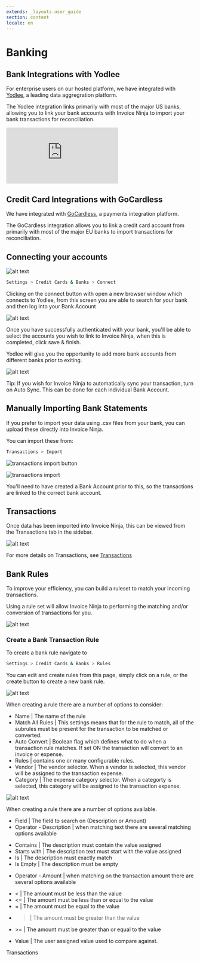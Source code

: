 ```yaml
---
extends: _layouts.user_guide
section: content
locale: en
---
```


# Banking

## Bank Integrations with Yodlee

For enterprise users on our hosted platform, we have integrated with [Yodlee](https://www.yodlee.com), a leading data aggregration platform.

The Yodlee integration links primarily with most of the major US banks, allowing you to link your bank accounts with Invoice Ninja to import your bank transactions for reconciliation.

<div class="video_container">
<iframe class="video" src="https://www.youtube.com/embed/_sIfIr7QUHA" title="YouTube video player" frameborder="0" allow="accelerometer; autoplay; clipboard-write; encrypted-media; gyroscope; picture-in-picture" allowfullscreen></iframe>
</div>

## Credit Card Integrations with GoCardless

We have integrated with [GoCardless](https://gocardless.com), a payments integration platform.

The GoCardless integration allows you to link a credit card account from primarily with most of the major EU banks to import transactions for reconciliation.

## Connecting your accounts

![alt text](/assets/images/banking/bank_connect.png "Bank accounts list")

```bash
Settings > Credit Cards & Banks > Connect
```

Clicking on the connect button with open a new browser window which connects to Yodlee, from this screen you are able to search for your bank and then log into your Bank Account

![alt text](/assets/images/banking/bank_yodlee_connect.png "Find your bank and login")

Once you have successfully authenticated with your bank, you'll be able to select the accounts you wish to link to Invoice Ninja, when this is completed, click save & finish.

Yodlee will give you the opportunity to add more bank accounts from different banks prior to exiting.

![alt text](/assets/images/banking/auto_sync.png "Auto Sync")

<x-info>
Tip: If you wish for Invoice Ninja to automatically sync your transaction, turn on Auto Sync. This can be done for each individual Bank Account.
</x-info>

## Manually Importing Bank Statements

If you prefer to import your data using .csv files from your bank, you can upload these directly into Invoice Ninja.

You can import these from:

```bash
Transactions > Import
```

![transactions import button](/assets/images/transactions/transactions_import_arrow.png)

![transactions import](/assets/images/transactions/transactions_import.png)

You'll need to have created a Bank Account prior to this, so the transactions are linked to the correct bank account.

## Transactions

Once data has been imported into Invoice Ninja, this can be viewed from the Transactions tab in the sidebar.

![alt text](/assets/images/banking/bank_transactions.png "Transactions")

For more details on Transactions, see [Transactions](/en/transactions)

## Bank Rules

To improve your efficiency, you can build a ruleset to match your incoming transactions.

Using a rule set will allow Invoice Ninja to performing the matching and/or conversion of transactions for you.

![alt text](/assets/images/banking/bank_rule_list.png "Bank rule lists")

### Create a Bank Transaction Rule

To create a bank rule navigate to

```bash
Settings > Credit Cards & Banks > Rules
```

You can edit and create rules from this page, simply click on a rule, or the create button to create a new bank rule.

![alt text](/assets/images/banking/create_rule.png "Create bank rule")

When creating a rule there are a number of options to consider:

- Name | The name of the rule
- Match All Rules | This settings means that for the rule to match, all of the subrules must be present for the transaction to be matched or converted.
- Auto Convert | Boolean flag which defines what to do when a transaction rule matches. If set ON the transaction will convert to an invoice or expense.
- Rules | contains one or many configurable rules.
- Vendor | The vendor selector. When a vendor is selected, this vendor will be assigned to the transaction expense.
- Category | The expense category selector. When a categorty is selected, this category will be assigned to the transaction expense.

![alt text](/assets/images/banking/rule_spec.png "Rule specifications")

When creating a rule there are a number of options available.

- Field | The field to search on (Description or Amount)
- Operator - Description | when matching text there are several matching options available

* Contains | The description must contain the value assigned
* Starts with | The description text must start with the value assigned
* Is | The description must exactly match
* Is Empty | The description must be empty

- Operator - Amount | when matching on the transaction amount there are several options available

* < | The amount must be less than the value
* <= | The amount must be less than or equal to the value
* = | The amount must be equal to the value
* > | The amount must be greater than the value
* \>= | The amount must be greater than or equal to the value

- Value | The user assigned value used to compare against.

<x-next url=/en/transactions>Transactions</x-next>
